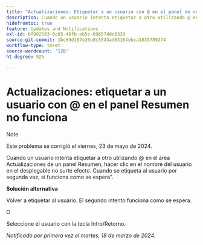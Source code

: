 ```yaml
---
title: "Actualizaciones: Etiquetar a un usuario con @ en el panel de resumen no es eficaz"
description: Cuando un usuario intenta etiquetar a otro utilizando @ en el área Actualizaciones de un panel Resumen, hacer clic en el nombre del usuario en el desplegable no surte efecto. Cuando se etiqueta al usuario por segunda vez, sí funciona como se espera”.
hidefromtoc: true
feature: Updates and Notifications
exl-id: bf802503-0c05-48fb-ab5c-6965740c6333
source-git-commit: 1bc69d197e26e8c5543ad03164ebca1839789274
workflow-type: tm+mt
source-wordcount: '128'
ht-degree: 92%

---
```


# Actualizaciones: etiquetar a un usuario con @ en el panel Resumen no funciona

>[!NOTE]
>
>Este problema se corrigió el viernes, 23 de mayo de 2024.

Cuando un usuario intenta etiquetar a otro utilizando @ en el área Actualizaciones de un panel Resumen, hacer clic en el nombre del usuario en el desplegable no surte efecto. Cuando se etiqueta al usuario por segunda vez, sí funciona como se espera”.

**Solución alternativa**

Volver a etiquetar al usuario. El segundo intento funciona como se espera.

O

Seleccione el usuario con la tecla Intro/Retorno.

_Notificado por primera vez el martes, 18 de marzo de 2024._
